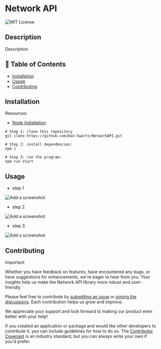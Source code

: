 # Network API
![MIT License](https://img.shields.io/badge/License-MIT-green) 
## Description

Description

## 📁 Table of Contents
- [Installation](#installation)
- [Usage](#usage)
- [Contributing](#contributing)

## Installation

Resources:
- [Node Installation](https://nodejs.org/en/download/package-manager)
```shell
# Step 1: clone this repository
git clone https://github.com/Dan-Swarts/NetworkAPI.git

# Step 2: install dependencies:
npm i

# Step 3: run the program:
npm run start

```

## Usage

- step 1

![Add a screenshot](./relative/path/to/img.jpg?raw=true)

- step 2

![Add a screenshot](./relative/path/to/img.jpg?raw=true)

- step 3

![Add a screenshot](./relative/path/to/img.jpg?raw=true)


## Contributing

> [!IMPORTANT]
> Whether you have feedback on features, have encountered any bugs, or have suggestions for enhancements, we're eager to hear from you. Your insights help us make the Network API library more robust and user-friendly.

Please feel free to contribute by [submitting an issue](https://github.com/Dan-Swarts/NetworkAPI) or [joining the discussions](https://github.com/Dan-Swarts/NetworkAPI). Each contribution helps us grow and improve.

We appreciate your support and look forward to making our product even better with your help!

If you created an application or package and would like other developers to contribute it, you can include guidelines for how to do so. The [Contributor Covenant](https://www.contributor-covenant.org/) is an industry standard, but you can always write your own if you'd prefer.